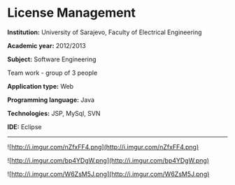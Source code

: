 # License Management

**Institution:** University of Sarajevo, Faculty of Electrical Engineering

**Academic year:** 2012/2013

**Subject:** Software Engineering

Team work - group of 3 people

**Application type:** Web

**Programming language:** Java

**Technologies:** JSP, MySql, SVN

**IDE:** Eclipse

---

![http://i.imgur.com/nZfxFF4.png](http://i.imgur.com/nZfxFF4.png)

![http://i.imgur.com/bp4YDgW.png](http://i.imgur.com/bp4YDgW.png)

![http://i.imgur.com/W6ZsM5J.png](http://i.imgur.com/W6ZsM5J.png)
